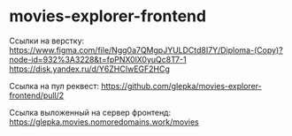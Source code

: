 # movies-explorer-frontend

Ссылки на верстку: 
https://www.figma.com/file/Ngg0a7QMgpJYULDCtd8I7Y/Diploma-(Copy)?node-id=932%3A3228&t=fpPNX0lX0yuQc8T7-1
https://disk.yandex.ru/d/Y6ZHCIwEGF2HCg


Ссылка на пул реквест: https://github.com/glepka/movies-explorer-frontend/pull/2

Ссылка выложенный на сервер фронтенд: https://glepka.movies.nomoredomains.work/movies

